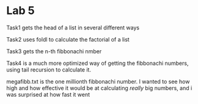 # Lab 5
Task1 gets the head of a list in several different ways

Task2 uses foldl to calculate the factorial of a list

Task3 gets the n-th fibbonachi nmber

Task4 is a much more optimized way of getting the fibbonachi numbers, using tail recursion to calculate it.

megafibb.txt is the one millionth fibbonachi number. I wanted to see how high and how effective it would be at calculating _really_ big numbers, and i was surprised at how fast it went
